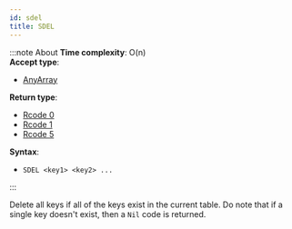 ```yaml
---
id: sdel
title: SDEL
---
```

        

:::note About
**Time complexity**: O(n)  
**Accept type**:

- [AnyArray](../protocol/data-types.md#any-array)

**Return type**:

- [Rcode 0](../protocol/response-codes.md)
- [Rcode 1](../protocol/response-codes.md)
- [Rcode 5](../protocol/response-codes.md)

**Syntax**:

- `SDEL <key1> <key2> ...`

:::

Delete all keys if all of the keys exist in the current table. Do note that if a single key doesn't
exist, then a `Nil` code is returned.

